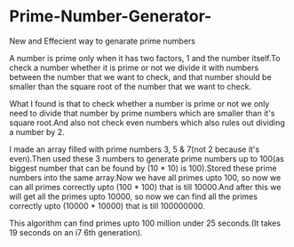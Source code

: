 # Prime-Number-Generator-
New and Effecient way to genarate prime numbers  

A number is prime only when it has two factors, 1 and the number itself.To check a number whether it is prime or not we divide it with numbers between the number that we want to check, and that number should be smaller than the square root of the number that we want to check.

What I found is that to check whether a number is prime or not we only need to divide that number by prime numbers which are smaller than it's square root.And also not check even numbers which also rules out dividing a number by 2.

I made an array filled with prime numbers 3, 5 & 7(not 2 because it's even).Then used these 3 numbers to generate prime numbers up to 100(as biggest number that can be found by (10 * 10) is 100).Stored these prime numbers into the same array.Now we have all primes upto 100, so now we can all primes correctly upto (100 * 100) that is till 10000.And after this we will get all the primes upto 10000, so now we can find all the primes correctly upto (10000 * 10000) that is till 100000000.

This algorithm can find primes upto 100 million under 25 seconds.(It takes 19 seconds on an i7 6th generation).

